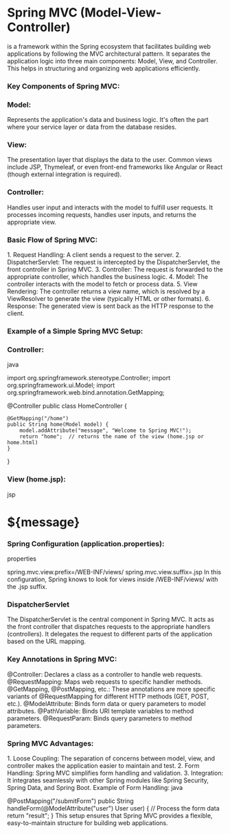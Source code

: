 <h1>Spring MVC (Model-View-Controller)</h1> is a framework within the Spring ecosystem that facilitates building web applications by following the MVC architectural pattern. It separates the application logic into three main components: Model, View, and Controller. This helps in structuring and organizing web applications efficiently.

<h3>Key Components of Spring MVC:</h3>
<h3>Model:</h3> Represents the application's data and business logic. It's often the part where your service layer or data from the database resides.

<h3>View:</h3> The presentation layer that displays the data to the user. Common views include JSP, Thymeleaf, or even front-end frameworks like Angular or React (though external integration is required).

<h3>Controller:</h3> Handles user input and interacts with the model to fulfill user requests. It processes incoming requests, handles user inputs, and returns the appropriate view.

<h3>Basic Flow of Spring MVC:</h3>
1. Request Handling: A client sends a request to the server.
2. DispatcherServlet: The request is intercepted by the DispatcherServlet, the front controller in Spring MVC.
3. Controller: The request is forwarded to the appropriate controller, which handles the business logic.
4. Model: The controller interacts with the model to fetch or process data.
5. View Rendering: The controller returns a view name, which is resolved by a ViewResolver to generate the view (typically HTML or other formats).
6. Response: The generated view is sent back as the HTTP response to the client.
<h3>Example of a Simple Spring MVC Setup:</h3>
<h3>Controller:</h3>
java

import org.springframework.stereotype.Controller;
import org.springframework.ui.Model;
import org.springframework.web.bind.annotation.GetMapping;

@Controller
public class HomeController {

    @GetMapping("/home")
    public String home(Model model) {
        model.addAttribute("message", "Welcome to Spring MVC!");
        return "home";  // returns the name of the view (home.jsp or home.html)
    }
}
<h3>View (home.jsp):</h3>
jsp

<!DOCTYPE html>
<html>
<head>
    <title>Home Page</title>
</head>
<body>
    <h1>${message}</h1>
</body>
</html>
<h3>Spring Configuration (application.properties):</h3>

properties

spring.mvc.view.prefix=/WEB-INF/views/
spring.mvc.view.suffix=.jsp
In this configuration, Spring knows to look for views inside /WEB-INF/views/ with the .jsp suffix.

<h3>DispatcherServlet</h3>
The DispatcherServlet is the central component in Spring MVC. It acts as the front controller that dispatches requests to the appropriate handlers (controllers). It delegates the request to different parts of the application based on the URL mapping.

<h3>Key Annotations in Spring MVC:</h3>
@Controller: Declares a class as a controller to handle web requests.
@RequestMapping: Maps web requests to specific handler methods.
@GetMapping, @PostMapping, etc.: These annotations are more specific variants of @RequestMapping for different HTTP methods (GET, POST, etc.).
@ModelAttribute: Binds form data or query parameters to model attributes.
@PathVariable: Binds URI template variables to method parameters.
@RequestParam: Binds query parameters to method parameters.
<h3>Spring MVC Advantages:</h3>
1. Loose Coupling: The separation of concerns between model, view, and controller makes the application easier to maintain and test.
2. Form Handling: Spring MVC simplifies form handling and validation.
3. Integration: It integrates seamlessly with other Spring modules like Spring Security, Spring Data, and Spring Boot.
Example of Form Handling:
java

@PostMapping("/submitForm")
public String handleForm(@ModelAttribute("user") User user) {
    // Process the form data
    return "result";
}
This setup ensures that Spring MVC provides a flexible, easy-to-maintain structure for building web applications.
